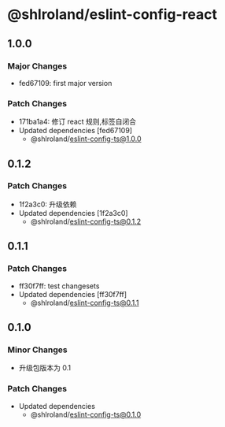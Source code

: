 # @shlroland/eslint-config-react

## 1.0.0

### Major Changes

- fed67109: first major version

### Patch Changes

- 171ba1a4: 修订 react 规则,标签自闭合
- Updated dependencies [fed67109]
  - @shlroland/eslint-config-ts@1.0.0

## 0.1.2

### Patch Changes

- 1f2a3c0: 升级依赖
- Updated dependencies [1f2a3c0]
  - @shlroland/eslint-config-ts@0.1.2

## 0.1.1

### Patch Changes

- ff30f7ff: test changesets
- Updated dependencies [ff30f7ff]
  - @shlroland/eslint-config-ts@0.1.1

## 0.1.0

### Minor Changes

- 升级包版本为 0.1

### Patch Changes

- Updated dependencies
  - @shlroland/eslint-config-ts@0.1.0
